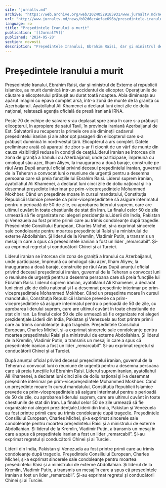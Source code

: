 ```yaml
---
site: "jurnaltv.md"
archive: "https://web.archive.org/web/20240529185931/www.jurnaltv.md/news/b02d6ec4efae696b/presedintele-iranului-a-murit.html?utm_source=RSS&utm_medium=RSS&utm_campaign=RSS"
url: "http://www.jurnaltv.md/news/b02d6ec4efae696b/presedintele-iranului-a-murit.html"
language: ro
title: "Președintele Iranului a murit"
publication: '[[JurnalTV]]'
published: '2024-05-20'
section: novosti
description: "Președintele Iranului, Ebrahim Raisi, dar și ministrul de Externe al republicii islamice, au murit duminică într-un accidentul de elicopter. Operațiunile de căutare a elicopterului prăbușit au durat toată noaptea. Abia dimineața au apărut imagini cu epava complet arsă, într-o zonă de munte de la granița cu Azerbaijanul. Ayatollahul Ali Khamenei a declarat luni cinci zile de doliu naţional, relatează agenţia oficială de presă iraniană IRNA."
---
```


# Președintele Iranului a murit

Președintele Iranului, Ebrahim Raisi, dar și ministrul de Externe al republicii islamice, au murit duminică într-un accidentul de elicopter. Operațiunile de căutare a elicopterului prăbușit au durat toată noaptea. Abia dimineața au apărut imagini cu epava complet arsă, într-o zonă de munte de la granița cu Azerbaijanul. Ayatollahul Ali Khamenei a declarat luni cinci zile de doliu naţional, relatează agenţia oficială de presă iraniană IRNA.

Peste 70 de echipe de salvare s-au deplasat spre zona în care s-a prăbușit elicopterul, în apropiere de satul Tavil, în provincia iraniană Azerbaijanul de Est. Salvatorii au recuperat la primele ore ale dimineții cadavrul președintelui iranian și ale altor opt pasageri din elicopterul care s-a prăbușit duminică în nord-vestul țării. Elicopterul a ars complet. Datele preliminare arată că aparatul de zbor s-ar fi ciocnit de un vârf de munte din cauza vizibilității reduse în condiții de ceață.Liderul iranian se întorcea din zona de graniță a Iranului cu Azerbaijanul, unde participase, împreună cu omologul său azer, Ilham Aliyev, la inaugurarea a două baraje, construite pe râul Aras.După anunțul oficial privind decesul președintelui iranian, guvernul de la Teheran a convocat luni o reuniune de urgență pentru a desemna persoana care să preia funcțiile lui Ebrahim Raisi. Liderul suprem iranian, ayatollahul Ali Khamenei, a declarat luni cinci zile de doliu naţional şi l-a desemnat preşedinte interimar pe prim-vicepreşedintele Mohammed Mokhber. Când un preşedinte moare în cursul mandatului, Constituţia Republicii Islamice prevede ca prim-vicepreşedintele să asigure interimatul pentru o perioadă de 50 de zile, cu aprobarea liderului suprem, care are ultimul cuvânt în toate chestiunile de stat din Iran. La finalul celor 50 de zile urmează să fie organizate noi alegeri prezidenţiale.Liderii din India, Pakistan şi Venezuela au fost printre primii care au trimis condoleanțe după tragedie. Președintele Consiliului European, Charles Michel, și-a exprimat sincerele sale condoleanțe pentru moartea președintelui Raisi și a ministrului de externe Abdollahian. Și liderul de la Kremlin, Vladimir Putin, a transmis un mesaj în care a spus că președintele iranian a fost un lider „remarcabil”. Și-au exprimat regretul și conducătorii Chinei și ai Turciei.

Liderul iranian se întorcea din zona de graniță a Iranului cu Azerbaijanul, unde participase, împreună cu omologul său azer, Ilham Aliyev, la inaugurarea a două baraje, construite pe râul Aras.După anunțul oficial privind decesul președintelui iranian, guvernul de la Teheran a convocat luni o reuniune de urgență pentru a desemna persoana care să preia funcțiile lui Ebrahim Raisi. Liderul suprem iranian, ayatollahul Ali Khamenei, a declarat luni cinci zile de doliu naţional şi l-a desemnat preşedinte interimar pe prim-vicepreşedintele Mohammed Mokhber. Când un preşedinte moare în cursul mandatului, Constituţia Republicii Islamice prevede ca prim-vicepreşedintele să asigure interimatul pentru o perioadă de 50 de zile, cu aprobarea liderului suprem, care are ultimul cuvânt în toate chestiunile de stat din Iran. La finalul celor 50 de zile urmează să fie organizate noi alegeri prezidenţiale.Liderii din India, Pakistan şi Venezuela au fost printre primii care au trimis condoleanțe după tragedie. Președintele Consiliului European, Charles Michel, și-a exprimat sincerele sale condoleanțe pentru moartea președintelui Raisi și a ministrului de externe Abdollahian. Și liderul de la Kremlin, Vladimir Putin, a transmis un mesaj în care a spus că președintele iranian a fost un lider „remarcabil”. Și-au exprimat regretul și conducătorii Chinei și ai Turciei.

După anunțul oficial privind decesul președintelui iranian, guvernul de la Teheran a convocat luni o reuniune de urgență pentru a desemna persoana care să preia funcțiile lui Ebrahim Raisi. Liderul suprem iranian, ayatollahul Ali Khamenei, a declarat luni cinci zile de doliu naţional şi l-a desemnat preşedinte interimar pe prim-vicepreşedintele Mohammed Mokhber. Când un preşedinte moare în cursul mandatului, Constituţia Republicii Islamice prevede ca prim-vicepreşedintele să asigure interimatul pentru o perioadă de 50 de zile, cu aprobarea liderului suprem, care are ultimul cuvânt în toate chestiunile de stat din Iran. La finalul celor 50 de zile urmează să fie organizate noi alegeri prezidenţiale.Liderii din India, Pakistan şi Venezuela au fost printre primii care au trimis condoleanțe după tragedie. Președintele Consiliului European, Charles Michel, și-a exprimat sincerele sale condoleanțe pentru moartea președintelui Raisi și a ministrului de externe Abdollahian. Și liderul de la Kremlin, Vladimir Putin, a transmis un mesaj în care a spus că președintele iranian a fost un lider „remarcabil”. Și-au exprimat regretul și conducătorii Chinei și ai Turciei.

Liderii din India, Pakistan şi Venezuela au fost printre primii care au trimis condoleanțe după tragedie. Președintele Consiliului European, Charles Michel, și-a exprimat sincerele sale condoleanțe pentru moartea președintelui Raisi și a ministrului de externe Abdollahian. Și liderul de la Kremlin, Vladimir Putin, a transmis un mesaj în care a spus că președintele iranian a fost un lider „remarcabil”. Și-au exprimat regretul și conducătorii Chinei și ai Turciei.